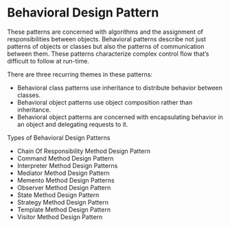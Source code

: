 # Behavioral Design Pattern

These patterns are concerned with algorithms and the assignment of responsibilities between objects.
Behavioral patterns describe not just patterns of objects or classes but also the patterns of communication between them.
These patterns characterize complex control flow that’s difficult to follow at run-time.

There are three recurring themes in these patterns:

- Behavioral class patterns use inheritance to distribute behavior between classes.
- Behavioral object patterns use object composition rather than inheritance.
- Behavioral object patterns are concerned with encapsulating behavior in an object and delegating requests to it.

Types of Behavioral Design Patterns

- Chain Of Responsibility Method Design Pattern
- Command Method Design Pattern
- Interpreter Method Design Patterns
- Mediator Method Design Pattern
- Memento Method Design Patterns
- Observer Method Design Pattern
- State Method Design Pattern
- Strategy Method Design Pattern
- Template Method Design Pattern
- Visitor Method Design Pattern
